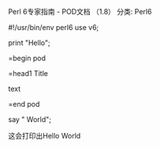 Perl 6专家指南 - POD文档 （1.8）
分类: Perl6


#!/usr/bin/env perl6
use v6;


print "Hello";




=begin pod


=head1 Title


text


=end pod


say " World";


这会打印出Hello World